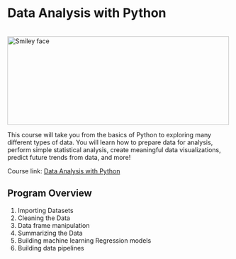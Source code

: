 # Data Analysis with Python

<br>

<img src="https://test.ibpm.ctit.pl/wp-content/uploads/2019/08/ibm-logo.png" alt="Smiley face" height="200" width="500">

<br>

This course will take you from the basics of Python to exploring many different types of data. You will learn how to prepare data for analysis, perform simple statistical analysis, create meaningful data visualizations, predict future trends from data, and more!

Course link: [Data Analysis with Python](https://www.coursera.org/learn/data-analysis-with-python)

## Program Overview

1) Importing Datasets
2) Cleaning the Data
3) Data frame manipulation
4) Summarizing the Data
5) Building machine learning Regression models
6) Building data pipelines
